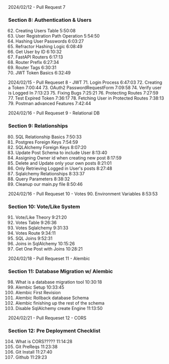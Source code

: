 2024/02/12 - Pull Request 7
### Section 8: Authentication & Users
62. Creating Users Table 5:50:08
63. User Registration Path Operation 5:54:50
64. Hashing User Passwords 6:03:27
65. Refractor Hashing Logic 6:08:49
66. Get User by ID 6:10:32
67. FastAPI Routers 6:17:13
68. Router Prefix 6:27:34
69. Router Tags 6:30:31
70. JWT Token Basics 6:32:49


2024/02/15 - Pull Requeset 8 - JWT
71. Login Process   6:47:03
72. Creating a Token 7:00:44
73. OAuth2 PasswordRequestForm 7:09:58
74. Verify user is Logged In 7:13:23
75. Fixing Bugs 7:25:21
76. Protecting Routes 7:27:59
77. Test Expired Token 7:36:17
78. Fetching User in Protected Routes 7:38:13
79. Postman advanced Features 7:42:44

2024/02/16 - Pull Requeset 9 - Relational DB
### Section 9: Relationships
80. SQL Relationship Basics 7:50:33
81. Postgres Foreign Keys 7:54:59
82. SQLAlchemy Foreign Keys 8:07:20
83. Update Post Schema to include User 8:13:40
84. Assigning Owner id when creating new post 8:17:59
85. Delete and Update only your own posts 8:21:01
86. Only Retrieving Logged in User's posts 8:27:48
87. Sqlalchemy Relationships 8:33:37
88. Query Parameters 8:38:32
89. Cleanup our main.py file 8:50:46

2024/02/16 - Pull Requeset 10 - Votes
90. Environment Variables 8:53:53
### Section 10: Vote/Like System
91. Vote/Like Theory 9:21:20
92. Votes Table 9:26:36
93. Votes Sqlalchemy 9:31:33
94. Votes Route 9:34:11
95. SQL Joins 9:52:31
96. Joins in SqlAlchemy 10:15:26
97. Get One Post with Joins 10:28:21

2024/02/18 - Pull Requeset 11 - Alembic
### Section 11: Database Migration w/ Alembic
98. What is a database migration tool 10:30:18
99. Alembic Setup 10:33:45
100. Alembic First Revision 
101. Alembic Rollback database Schema 
102. Alembic finishing up the rest of the schema 
103. Disable SqlAlchemy create Engine 11:13:50

2024/02/21 - Pull Requeset 12 - CORS
### Section 12: Pre Deployment Checklist
104. What is CORS????? 11:14:28
105. Git PreReqs 11:23:38
106. Git Install 11:27:40
107. Github 11:29:23
